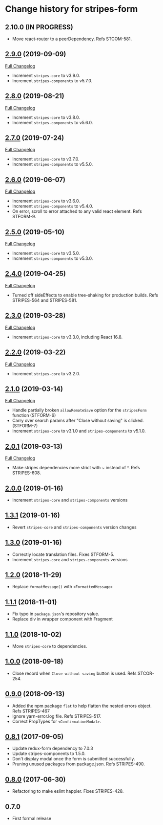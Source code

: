 # Change history for stripes-form

## 2.10.0 (IN PROGRESS)

* Move react-router to a peerDependency. Refs STCOM-581.

## [2.9.0](https://github.com/folio-org/stripes-form/tree/v2.9.0) (2019-09-09)
[Full Changelog](https://github.com/folio-org/stripes-form/compare/v2.8.0...v2.9.0)

* Increment `stripes-core` to v3.9.0.
* Increment `stripes-components` to v5.7.0.

## [2.8.0](https://github.com/folio-org/stripes-form/tree/v2.8.0) (2019-08-21)
[Full Changelog](https://github.com/folio-org/stripes-form/compare/v2.7.0...v2.8.0)

* Increment `stripes-core` to v3.8.0.
* Increment `stripes-components` to v5.6.0.

## [2.7.0](https://github.com/folio-org/stripes-form/tree/v2.7.0) (2019-07-24)
[Full Changelog](https://github.com/folio-org/stripes-form/compare/v2.6.0...v2.7.0)

* Increment `stripes-core` to v3.7.0.
* Increment `stripes-components` to v5.5.0.

## [2.6.0](https://github.com/folio-org/stripes-form/tree/v2.6.0) (2019-06-07)
[Full Changelog](https://github.com/folio-org/stripes-form/compare/v2.5.0...v2.6.0)

* Increment `stripes-core` to v3.6.0.
* Increment `stripes-components` to v5.4.0.
* On error, scroll to error attached to any valid react element. Refs STFORM-9.

## [2.5.0](https://github.com/folio-org/stripes-form/tree/v2.5.0) (2019-05-10)
[Full Changelog](https://github.com/folio-org/stripes-form/compare/v2.4.0...v2.5.0)

* Increment `stripes-core` to v3.5.0.
* Increment `stripes-components` to v5.3.0.

## [2.4.0](https://github.com/folio-org/stripes-form/tree/v2.4.0) (2019-04-25)
[Full Changelog](https://github.com/folio-org/stripes-form/compare/v2.3.0...v2.4.0)

* Turned off sideEffects to enable tree-shaking for production builds. Refs STRIPES-564 and STRIPES-581.

## [2.3.0](https://github.com/folio-org/stripes-form/tree/v2.3.0) (2019-03-28)
[Full Changelog](https://github.com/folio-org/stripes-form/compare/v2.2.0...v2.3.0)

* Increment `stripes-core` to v3.3.0, including React 16.8.

## [2.2.0](https://github.com/folio-org/stripes-form/tree/v2.2.0) (2019-03-22)
[Full Changelog](https://github.com/folio-org/stripes-form/compare/v2.1.0...v2.2.0)

* Increment `stripes-core` to v3.2.0.

## [2.1.0](https://github.com/folio-org/stripes-form/tree/v2.1.0) (2019-03-14)
[Full Changelog](https://github.com/folio-org/stripes-form/compare/v2.0.1...v2.1.0)

* Handle partially broken `allowRemoteSave` option for the `stripesForm` function (STFORM-6)
* Carry over search params after "Close without saving" is clicked. (STFORM-7)
* Increment `stripes-core` to v3.1.0 and `stripes-components` to v5.1.0.

## [2.0.1](https://github.com/folio-org/stripes-form/tree/v2.0.1) (2019-03-13)
[Full Changelog](https://github.com/folio-org/stripes-form/compare/v2.0.0...v2.0.1)

* Make stripes dependencies more strict with ~ instead of ^. Refs STRIPES-608.

## [2.0.0](https://github.com/folio-org/stripes-form/tree/v2.0.0) (2019-01-16)
* Increment `stripes-core` and `stripes-components` versions

## [1.3.1](https://github.com/folio-org/stripes-form/tree/v1.3.1) (2019-01-16)
* Revert `stripes-core` and `stripes-components` version changes

## [1.3.0](https://github.com/folio-org/stripes-form/tree/v1.3.0) (2019-01-16)
* Correctly locate translation files. Fixes STFORM-5.
* Increment `stripes-core` and `stripes-components` versions

## [1.2.0](https://github.com/folio-org/stripes-form/tree/v1.2.0) (2018-11-29)
* Replace `formatMessage()` with `<FormattedMessage>`

## [1.1.1](https://github.com/folio-org/stripes-form/tree/v1.1.1) (2018-11-01)
* Fix typo in `package.json`'s repository value.
* Replace div in wrapper component with Fragment

## [1.1.0](https://github.com/folio-org/stripes-form/tree/v1.1.0) (2018-10-02)
* Move `stripes-core` to dependencies.

## [1.0.0](https://github.com/folio-org/stripes-form/tree/v1.0.0) (2018-09-18)
* Close record when `Close without saving` button is used. Refs STCOR-254.

## [0.9.0](https://github.com/folio-org/stripes-form/tree/v0.9.0) (2018-09-13)
* Added the npm package `flat` to help flatten the nested errors object. Refs STRIPES-467
* Ignore yarn-error.log file. Refs STRIPES-517.
* Correct PropTypes for `<ConfirmationModal>`.

## [0.8.1](https://github.com/folio-org/stripes-form/tree/v0.8.1) (2017-09-05)
* Update redux-form dependency to 7.0.3
* Update stripes-components to 1.5.0.
* Don't display modal once the form is submitted successfully.
* Pruning unused packages from package.json. Refs STRIPES-490.

## [0.8.0](https://github.com/folio-org/stripes-form/tree/v0.8.0) (2017-06-30)
* Refactoring to make eslint happier. Fixes STRIPES-428.

## 0.7.0
* First formal release
